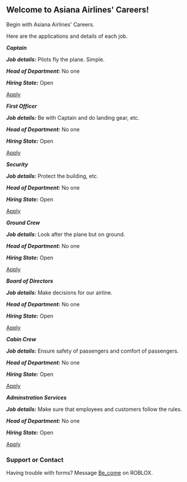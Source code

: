 ## Welcome to Asiana Airlines' Careers!

Begin with Asiana Airlines' Careers.

Here are the applications and details of each job.

***Captain***

***Job details:*** Pilots fly the plane. Simple.

***Head of Department:*** No one

***Hiring State:*** Open

[Apply](https://www.roblox.com)

***First Officer***

***Job details:*** Be with Captain and do landing gear, etc.

***Head of Department:*** No one

***Hiring State:*** Open

[Apply](https://www.roblox.com)

***Security***

***Job details:*** Protect the building, etc.

***Head of Department:*** No one

***Hiring State:*** Open

[Apply](https://www.roblox.com)

***Ground Crew***

***Job details:*** Look after the plane but on ground.

***Head of Department:*** No one

***Hiring State:*** Open

[Apply](https://www.roblox.com)

***Board of Directors***

***Job details:*** Make decisions for our airline.

***Head of Department:*** No one

***Hiring State:*** Open

[Apply](https://www.roblox.com)

***Cabin Crew***

***Job details:*** Ensure safety of passengers and comfort of passengers.

***Head of Department:*** No one

***Hiring State:*** Open

[Apply](https://www.roblox.com)

***Adminstration Services***

***Job details:*** Make sure that employees and customers follow the rules.

***Head of Department:*** No one

***Hiring State:*** Open

[Apply](https://www.roblox.com)

### Support or Contact

Having trouble with forms? Message [Be_come](https://www.roblox.com/users/360987298/profile) on ROBLOX.

